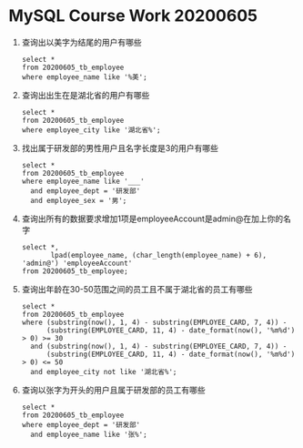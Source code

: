 # MySQL Course Work 20200605

1. 查询出以美字为结尾的用户有哪些

   ```mysql
   select *
   from 20200605_tb_employee
   where employee_name like '%美';
   ```

   

2. 查询出出生在是湖北省的用户有哪些

   ```mysql
   select *
   from 20200605_tb_employee
   where employee_city like '湖北省%';
   ```

   

3. 找出属于研发部的男性用户且名字长度是3的用户有哪些

   ```mysql
   select *
   from 20200605_tb_employee
   where employee_name like '___'
     and employee_dept = '研发部'
     and employee_sex = '男';
   ```

   

4. 查询出所有的数据要求增加1项是employeeAccount是admin@在加上你的名字

   ```mysql
   select *,
          lpad(employee_name, (char_length(employee_name) + 6), 'admin@') 'employeeAccount'
   from 20200605_tb_employee;
   ```

   

5. 查询出年龄在30-50范围之间的员工且不属于湖北省的员工有哪些

   ```mysql
   select *
   from 20200605_tb_employee
   where (substring(now(), 1, 4) - substring(EMPLOYEE_CARD, 7, 4)) -
         (substring(EMPLOYEE_CARD, 11, 4) - date_format(now(), '%m%d') > 0) >= 30
     and (substring(now(), 1, 4) - substring(EMPLOYEE_CARD, 7, 4)) -
         (substring(EMPLOYEE_CARD, 11, 4) - date_format(now(), '%m%d') > 0) <= 50
     and employee_city not like '湖北省%';
   ```

   

6. 查询以张字为开头的用户且属于研发部的员工有哪些

   ```mysql
   select *
   from 20200605_tb_employee
   where employee_dept = '研发部'
     and employee_name like '张%';
   ```

   